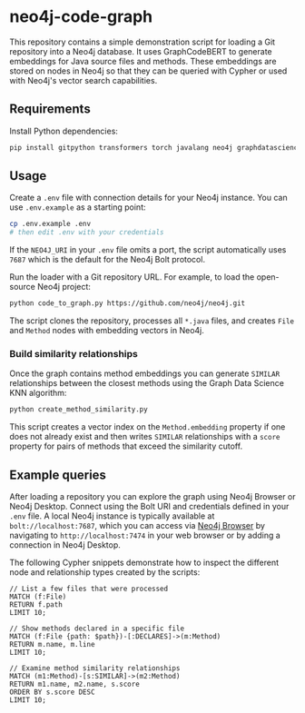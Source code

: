 # neo4j-code-graph

This repository contains a simple demonstration script for loading a Git
repository into a Neo4j database. It uses GraphCodeBERT to generate
embeddings for Java source files and methods. These embeddings are stored
on nodes in Neo4j so that they can be queried with Cypher or used with
Neo4j's vector search capabilities.

## Requirements

Install Python dependencies:

```bash
pip install gitpython transformers torch javalang neo4j graphdatascience python-dotenv
```

## Usage

Create a `.env` file with connection details for your Neo4j instance. You can
use `.env.example` as a starting point:

```bash
cp .env.example .env
# then edit .env with your credentials
```

If the `NEO4J_URI` in your `.env` file omits a port, the script
automatically uses `7687` which is the default for the Neo4j Bolt protocol.

Run the loader with a Git repository URL. For example, to load the
open-source Neo4j project:

```bash
python code_to_graph.py https://github.com/neo4j/neo4j.git
```

The script clones the repository, processes all `*.java` files, and
creates `File` and `Method` nodes with embedding vectors in Neo4j.

### Build similarity relationships

Once the graph contains method embeddings you can generate `SIMILAR`
relationships between the closest methods using the Graph Data Science
KNN algorithm:

```bash
python create_method_similarity.py
```

This script creates a vector index on the `Method.embedding` property if
one does not already exist and then writes `SIMILAR` relationships with a
`score` property for pairs of methods that exceed the similarity cutoff.

## Example queries

After loading a repository you can explore the graph using Neo4j Browser or
Neo4j Desktop. Connect using the Bolt URI and credentials defined in your
`.env` file. A local Neo4j instance is typically available at
`bolt://localhost:7687`, which you can access via [Neo4j Browser](https://neo4j.com/developer/neo4j-browser/) by navigating to
`http://localhost:7474` in your web browser or by adding a connection in
Neo4j Desktop.

The following Cypher snippets demonstrate how to inspect the different node
and relationship types created by the scripts:

```cypher
// List a few files that were processed
MATCH (f:File)
RETURN f.path
LIMIT 10;

// Show methods declared in a specific file
MATCH (f:File {path: $path})-[:DECLARES]->(m:Method)
RETURN m.name, m.line
LIMIT 10;

// Examine method similarity relationships
MATCH (m1:Method)-[s:SIMILAR]->(m2:Method)
RETURN m1.name, m2.name, s.score
ORDER BY s.score DESC
LIMIT 10;
```
